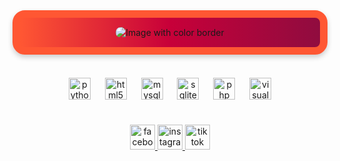 <div align="center" style="border: 12px solid #FF5733; padding: 15px; border-radius: 20px; background: linear-gradient(to right, #FF5733, #C70039, #900C3F); box-shadow: 0 4px 8px rgba(0, 0, 0, 0.2);">
  <img src="https://i.pinimg.com/736x/e2/85/4e/e2854e65bbdc7ca1c53183c90a71b3c8.jpg" alt="Image with color border" style="border-radius: 10px; max-width: 100%; height: auto;" />
</div>

<br>

<!-- Tech Stack Icons -->
<div align="center" style="margin-top: 20px;">
  <img src="https://cdn.jsdelivr.net/gh/devicons/devicon/icons/python/python-original.svg" height="35" alt="python logo" />
  <img width="15" />
  <img src="https://cdn.jsdelivr.net/gh/devicons/devicon/icons/html5/html5-original.svg" height="35" alt="html5 logo" />
  <img width="15" />
  <img src="https://cdn.jsdelivr.net/gh/devicons/devicon/icons/mysql/mysql-original-wordmark.svg" height="35" alt="mysql logo" />
  <img width="15" />
  <img src="https://cdn.jsdelivr.net/gh/devicons/devicon/icons/sqlite/sqlite-original.svg" height="35" alt="sqlite logo" />
  <img width="15" />
  <img src="https://cdn.jsdelivr.net/gh/devicons/devicon/icons/php/php-original.svg" height="35" alt="php logo" />
  <img width="15" />
  <img src="https://cdn.jsdelivr.net/gh/devicons/devicon/icons/vscode/vscode-original.svg" height="35" alt="visual studio code logo" />
</div>

<br>

<!-- Social Media Links -->
<div align="center" style="margin-top: 20px;">
  <a href="https://www.facebook.com/esthebaxn" target="_blank">
    <img src="https://img.shields.io/static/v1?message=Facebook&logo=facebook&label=&color=1877F2&logoColor=white&labelColor=&style=for-the-badge" height="40" alt="facebook logo" />
  </a>
  <a href="https://www.instagram.com/esthebaxn_/?hl=es" target="_blank">
    <img src="https://img.shields.io/static/v1?message=Instagram&logo=instagram&label=&color=E4405F&logoColor=white&labelColor=&style=for-the-badge" height="40" alt="instagram logo" />
  </a>
  <a href="https://www.tiktok.com/@esthebaxn_0?lang=en" target="_blank">
    <img src="https://img.shields.io/static/v1?message=TikTok&logo=tiktok&label=&color=000000&logoColor=white&labelColor=&style=for-the-badge" height="40" alt="tiktok logo" />
  </a>
</div>


